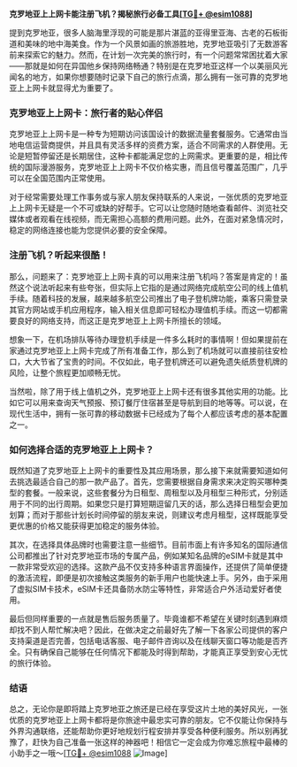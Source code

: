 **克罗地亚上上网卡能注册飞机？揭秘旅行必备工具[[TG💪+ @esim1088](https://t.me/s/esim1088)]**

提到克罗地亚，很多人脑海里浮现的可能是那片湛蓝的亚得里亚海、古老的石板街道和美味的地中海美食。作为一个风景如画的旅游胜地，克罗地亚吸引了无数游客前来探索它的魅力。然而，在计划一次完美的旅行时，有一个问题常常困扰着大家——那就是如何在异国他乡保持网络畅通？特别是在克罗地亚这样一个以美丽风光闻名的地方，如果你想要随时记录下自己的旅行点滴，那么拥有一张可靠的克罗地亚上上网卡就显得尤为重要了。

### 克罗地亚上上网卡：旅行者的贴心伴侣

克罗地亚上上网卡是一种专为短期访问该国设计的数据流量套餐服务。它通常由当地电信运营商提供，并且具有灵活多样的资费方案，适合不同需求的人群使用。无论是短暂停留还是长期居住，这种卡都能满足您的上网需求。更重要的是，相比传统的国际漫游服务，克罗地亚上上网卡不仅价格实惠，而且信号覆盖范围广，几乎可以在全国范围内正常使用。

对于经常需要处理工作事务或与家人朋友保持联系的人来说，一张优质的克罗地亚上上网卡无疑是一个不可或缺的好帮手。它可以让您随时随地查看邮件、浏览社交媒体或者观看在线视频，而无需担心高额的费用问题。此外，在面对紧急情况时，稳定的网络连接也能为您提供必要的安全保障。

### 注册飞机？听起来很酷！

那么，问题来了：克罗地亚上上网卡真的可以用来注册飞机吗？答案是肯定的！虽然这个说法听起来有些夸张，但实际上它指的是通过网络完成航空公司的线上值机手续。随着科技的发展，越来越多航空公司推出了电子登机牌功能，乘客只需登录其官方网站或手机应用程序，输入相关信息即可轻松办理值机手续。而这一切都需要良好的网络支持，而这正是克罗地亚上上网卡所擅长的领域。

想象一下，在机场排队等待办理登机手续是一件多么耗时的事情啊！但如果提前在家通过克罗地亚上上网卡完成了所有准备工作，那么到了机场就可以直接前往安检口，大大节省了宝贵的时间。不仅如此，电子登机牌还可以避免遗失纸质登机牌的风险，让整个旅程更加顺畅无忧。

当然啦，除了用于线上值机之外，克罗地亚上上网卡还有很多其他实用的功能。比如它可以用来查询天气预报、预订餐厅住宿甚至是导航到目的地等等。可以说，在现代生活中，拥有一张可靠的移动数据卡已经成为了每个人都应该考虑的基本配置之一。

### 如何选择合适的克罗地亚上上网卡？

既然知道了克罗地亚上上网卡的重要性及其应用场景，那么接下来就需要知道如何去挑选最适合自己的那一款产品了。首先，您需要根据自身需求来决定购买哪种类型的套餐。一般来说，这些套餐分为日租型、周租型以及月租型三种形式，分别适用于不同的出行周期。如果您只是打算短期逗留几天的话，那么选择日租型会更加划算；而对于那些计划长时间停留的朋友来说，则建议考虑月租型，这样既能享受更优惠的价格又能获得更加稳定的服务体验。

其次，在选择具体品牌时也需要注意一些细节。目前市面上有许多知名的国际通信公司都推出了针对克罗地亚市场的专属产品，例如某知名品牌的eSIM卡就是其中一款非常受欢迎的选择。这款产品不仅支持多种语言界面操作，还提供了简单便捷的激活流程，即便是初次接触这类服务的新手用户也能快速上手。另外，由于采用了虚拟SIM卡技术，eSIM卡还具备防水防尘等特性，非常适合户外活动爱好者使用。

最后但同样重要的一点就是售后服务质量了。毕竟谁都不希望在关键时刻遇到麻烦却找不到人帮忙解决吧？因此，在做决定之前最好先了解一下各家公司提供的客户支持渠道是否完善，包括电话客服、电子邮件咨询以及在线聊天窗口等功能是否齐全。只有确保自己能够在任何情况下都能及时得到帮助，才能真正享受到安心无忧的旅行体验。

### 结语

总之，无论你是即将踏上克罗地亚之旅还是已经在享受这片土地的美好风光，一张优质的克罗地亚上上网卡都将是你旅途中最忠实可靠的朋友。它不仅能让你保持与外界沟通联络，还能帮助你更好地规划行程安排并享受各种便利服务。所以别再犹豫了，赶快为自己准备一张这样的神器吧！相信它一定会成为你难忘旅程中最棒的小助手之一哦～[[TG💪+ @esim1088](https://t.me/s/esim1088) ![Image](https://i.postimg.cc/4NQfJmqS/Snipaste-2025-05-13-00-14-12.png)]